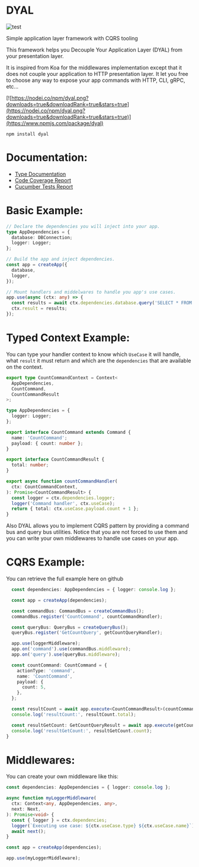 # DYAL

![test](https://github.com/github/docs/actions/workflows/test.yml/badge.svg)

Simple application layer framework with CQRS tooling

This framework helps you Decouple Your Application Layer (DYAL) from your presentation layer.

It is inspired from Koa for the middlewares implementation except that it does not couple your application to HTTP presentation layer.
It let you free to choose any way to expose your app commands with HTTP, CLI, gRPC, etc...

[![https://nodei.co/npm/dyal.png?downloads=true&downloadRank=true&stars=true](https://nodei.co/npm/dyal.png?downloads=true&downloadRank=true&stars=true)](https://www.npmjs.com/package/dyal)

`npm install dyal`

# Documentation:

- [Type Documentation](https://sachacr.github.io/dyal/)
- [Code Coverage Report](https://sachacr.github.io/dyal/jest/lcov-report/index.html)
- [Cucumber Tests Report](https://sachacr.github.io/dyal/features-report.html)

# Basic Example:

```typescript
// Declare the dependencies you will inject into your app.
type AppDependencies = {
  database: DBConnection;
  logger: Logger;
};

// Build the app and inject dependencies.
const app = createApp({
  database,
  logger,
});

// Mount handlers and middelwares to handle you app's use cases.
app.use(async (ctx: any) => {
  const results = await ctx.dependencies.database.query('SELECT * FROM ...');
  ctx.result = results;
});
```

# Typed Context Example:

You can type your handler context to know which `UseCase` it will handle, what `result` it must return and which are the `dependencies` that are available on the context.

```typescript
export type CountCommandContext = Context<
  AppDependencies,
  CountCommand,
  CountCommandResult
>;

type AppDependencies = {
  logger: Logger;
};

export interface CountCommand extends Command {
  name: 'CountCommand';
  payload: { count: number };
}

export interface CountCommandResult {
  total: number;
}

export async function countCommandHandler(
  ctx: CountCommandContext,
): Promise<CountCommandResult> {
  const logger = ctx.dependencies.logger;
  logger('Command handler', ctx.useCase);
  return { total: ctx.useCase.payload.count + 1 };
}
```

Also DYAL allows you to implement CQRS pattern by providing a command bus and query bus utilities.
Notice that you are not forced to use them and you can write your own middlewares to handle use cases on your app.

# CQRS Example:

You can retrieve the full example here on github

```typescript
  const dependencies: AppDependencies = { logger: console.log };

  const app = createApp(dependencies);

  const commandBus: CommandBus = createCommandBus();
  commandBus.register('CountCommand', countCommandHandler);

  const queryBus: QueryBus = createQueryBus();
  queryBus.register('GetCountQuery', getCountQueryHandler);

  app.use(loggerMiddleware);
  app.on('command').use(commandBus.middleware);
  app.on('query').use(queryBus.middleware);

  const countCommand: CountCommand = {
    actionType: 'command',
    name: 'CountCommand',
    payload: {
      count: 5,
    },
  };

  const resultCount = await app.execute<CountCommandResult>(countCommand);
  console.log('resultCount:', resultCount.total);

  const resultGetCount: GetCountQueryResult = await app.execute(getCountQuery);
  console.log('resultGetCount:', resultGetCount.count);
}
```

# Middlewares:

You can create your own middleware like this:

```typescript
const dependencies: AppDependencies = { logger: console.log };

async function myLoggerMiddleware(
  ctx: Context<any, AppDependencies, any>,
  next: Next,
): Promise<void> {
  const { logger } = ctx.dependencies;
  logger(`Executing use case: ${ctx.useCase.type} ${ctx.useCase.name}`);
  await next();
}

const app = createApp(dependencies);

app.use(myLoggerMiddleware);
```
